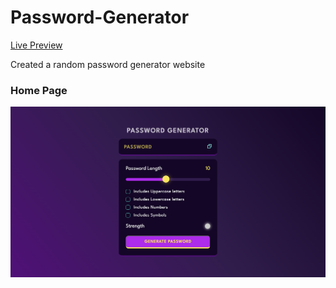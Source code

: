 # Password-Generator

[Live Preview]()

Created a random password generator website

### Home Page
![Home Page](/assets/homepage.png)
